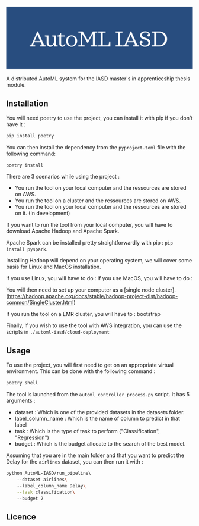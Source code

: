 ![image info](./assets/homepage.png) 

A distributed AutoML system for the IASD master's in apprenticeship thesis module.

## Installation

You will need poetry to use the project, you can install it with pip if you don't have it : 

```bash
pip install poetry 
```

You can then install the dependency from the `pyproject.toml` file with the following command:

```bash
poetry install 
```

There are 3 scenarios while using the project : 
- You run the tool on your local computer and the ressources are stored on AWS.
- You run the tool on a cluster and the ressources are stored on AWS.
- You run the tool on your local computer and the ressources are stored on it. (In development)

If you want to run the tool from your local computer, you will have to download Apache Hadoop and Apache Spark. 

Apache Spark can be installed pretty straightforwardly with pip : `pip install pyspark`.

Installing Hadoop will depend on your operating system, we will cover some basis for Linux and MacOS installation.

if you use Linux, you will have to do : 
if you use MacOS, you will have to do : 


You will then need to set up your computer as a [single node cluster]. (https://hadoop.apache.org/docs/stable/hadoop-project-dist/hadoop-common/SingleCluster.html)

If you run the tool on a EMR cluster, you will have to : bootstrap 

Finally, if you wish to use the tool with AWS integration, you can use the scripts in `./automl-iasd/cloud-deployment`

## Usage

To use the project, you will first need to get on an appropriate virtual environment. This can be done with the following command : 

```bash
poetry shell 
```

The tool is launched from the `automl_controller_process.py` script.
It has 5 arguments : 
- dataset : Which is one of the provided datasets in the datasets folder.
- label_column_name : Which is the name of column to predict in that label
- task : Which is the type of task to perform ("Classification", "Regression")
- budget : Which is the budget allocate to the search of the best model.

Assuming that you are in the main folder and that you want to predict the Delay for the `airlines` dataset, you can then run it with : 

```bash
python AutoML-IASD/run_pipeline\ 
	--dataset airlines\ 
	--label_column_name Delay\
	--task classification\ 
	--budget 2
```

## Licence

